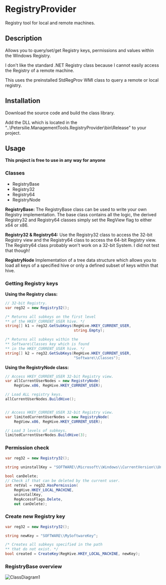 # RegistryProvider
Registry tool for local and remote machines.

## Description

Allows you to query/set/get Registry keys, permissions and values within the Windows Registry.

I don't like the standard .NET Registry class because I cannot easily access the Registry of a remote machine.

This uses the preinstalled StdRegProv WMI class to query a remote or local registry.


## Installation

Download the source code and build the class library.

Add the DLL which is located in the "..\Petersilie.ManagementTools.RegistryProvider\bin\Release" to your project.


## Usage 

**This project is free to use in any way for anyone**

### Classes

* RegistryBase
* Registry32
* Registry64
* RegistryNode


**RegistryBase:**
The RegistryBase class can be used to write your own Registry implementation.
The base class contains all the logic, the derived Registry32 and Registry64 classes simply set the RegView flag to either x64 or x86.

**Registry32 & Registry64:**
Use the Registry32 class to access the 32-bit Registry view and the Registry64 class to access the 64-bit Registry view.
The Registry64 class probably won't work on a 32-bit System.
I did not test that though!

**RegistryNode**
Implementation of a tree data structure which allows you to load all keys of a specified hive or only a defined subset of keys within that hive.


### Getting Registry keys

**Using the Registry class:**
``` csharp
// 32-bit Registry.
var reg32 = new Registry32();

/* Returns all subkeys on the first level 
** of the HKEY_CURRENT_USER hive. */
string[] k1 = reg32.GetSubKeys(RegHive.HKEY_CURRENT_USER,
                               string.Empty);

/* Returns all subkeys within the
** Software\Classes key which is found
** in the HKEY_CURRENT_USER hive. */
string[] k2 = reg32.GetSubKeys(RegHive.HKEY_CURRENT_USER, 
                               "Software\\Classes");
``` 

**Using the RegistryNode class:**
``` csharp
// Access HKEY_CURRENT_USER 32-bit Registry view.
var allCurrentUserNodes = new RegistryNode(
    RegView.x86, RegHive.HKEY_CURRENT_USER);

// Load ALL registry keys.
allCurrentUserNodes.BuildHive();


// Access HKEY_CURRENT_USER 32-bit Registry view.
var limitedCurrentUserNodes = new RegistryNode(
    RegView.x86, RegHive.HKEY_CURRENT_USER);

// Load 3 levels of subkeys.
limitedCurrentUserNodes.BuildHive(3);
```


### Permission check

``` csharp
var reg32 = new Registry32();
                        
string uninstallKey = "SOFTWARE\\Microsoft\\Windows\\CurrentVersion\\Uninstall";

bool canDelete;
// Check if that can be deleted by the current user.
int retVal = reg32.HasPermission(
    RegHive.HKEY_LOCAL_MACHINE,
    uninstallKey,
    RegAccessFlags.Delete, 
    out canDelete);
```


### Create new Registry key
``` csharp
var reg32 = new Registry32();

string newKey = "SOFTWARE\\MySoftwareKey";

/* Creates all subkeys specified in the path
** that do not exist. */
bool created = CreateKey(RegHive.HKEY_LOCAL_MACHINE, newKey);
```

### RegistryBase overview
![ClassDiagram1](https://user-images.githubusercontent.com/50140896/94928651-4d2fa000-04c4-11eb-9021-60fa1de71f47.png)



